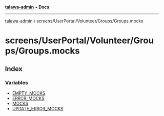 [**talawa-admin**](../../../../../README.md) • **Docs**

***

[talawa-admin](../../../../../modules.md) / screens/UserPortal/Volunteer/Groups/Groups.mocks

# screens/UserPortal/Volunteer/Groups/Groups.mocks

## Index

### Variables

- [EMPTY\_MOCKS](variables/EMPTY_MOCKS.md)
- [ERROR\_MOCKS](variables/ERROR_MOCKS.md)
- [MOCKS](variables/MOCKS.md)
- [UPDATE\_ERROR\_MOCKS](variables/UPDATE_ERROR_MOCKS.md)
